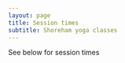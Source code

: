 ```yaml
---
layout: page
title: Session times
subtitle: Shoreham yoga classes
---
```

See below for session times
